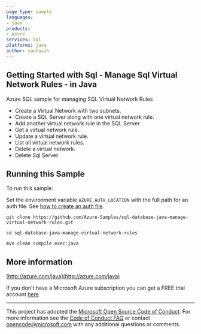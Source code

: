 ```yaml
---
page_type: sample
languages:
- java
products:
- azure
services: Sql
platforms: java
author: yaohaizh
---
```


## Getting Started with Sql - Manage Sql Virtual Network Rules - in Java ##


  Azure SQL sample for managing SQL Virtual Network Rules
   - Create a Virtual Network with two subnets.
   - Create a SQL Server along with one virtual network rule.
   - Add another virtual network rule in the SQL Server
   - Get a virtual network rule.
   - Update a virtual network rule.
   - List all virtual network rules.
   - Delete a virtual network.
   - Delete Sql Server
 

## Running this Sample ##

To run this sample:

Set the environment variable `AZURE_AUTH_LOCATION` with the full path for an auth file. See [how to create an auth file](https://github.com/Azure/azure-libraries-for-java/blob/master/AUTH.md).

    git clone https://github.com/Azure-Samples/sql-database-java-manage-virtual-network-rules.git

    cd sql-database-java-manage-virtual-network-rules

    mvn clean compile exec:java

## More information ##

[http://azure.com/java](http://azure.com/java)

If you don't have a Microsoft Azure subscription you can get a FREE trial account [here](http://go.microsoft.com/fwlink/?LinkId=330212)

---

This project has adopted the [Microsoft Open Source Code of Conduct](https://opensource.microsoft.com/codeofconduct/). For more information see the [Code of Conduct FAQ](https://opensource.microsoft.com/codeofconduct/faq/) or contact [opencode@microsoft.com](mailto:opencode@microsoft.com) with any additional questions or comments.